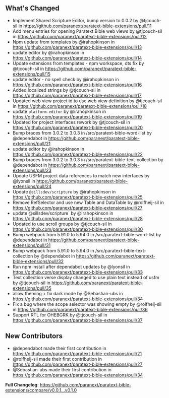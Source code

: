## What's Changed

- Implement Shared Scripture Editor, bump version to 0.0.2 by @tjcouch-sil in https://github.com/paranext/paratext-bible-extensions/pull/11
- Add menu entries for opening Paratext.Bible web views by @tjcouch-sil in https://github.com/paranext/paratext-bible-extensions/pull/12
- Npm update from templates by @irahopkinson in https://github.com/paranext/paratext-bible-extensions/pull/13
- update editor by @irahopkinson in https://github.com/paranext/paratext-bible-extensions/pull/14
- Update extensions from templates - npm workspace, dts fix by @tjcouch-sil in https://github.com/paranext/paratext-bible-extensions/pull/15
- update editor - no spell check by @irahopkinson in https://github.com/paranext/paratext-bible-extensions/pull/16
- Added localized strings by @tjcouch-sil in https://github.com/paranext/paratext-bible-extensions/pull/17
- Updated web view project id to use web view definition by @tjcouch-sil in https://github.com/paranext/paratext-bible-extensions/pull/18
- update `platform-editor` by @irahopkinson in https://github.com/paranext/paratext-bible-extensions/pull/19
- Updated for project interfaces rework by @tjcouch-sil in https://github.com/paranext/paratext-bible-extensions/pull/20
- Bump braces from 3.0.2 to 3.0.3 in /src/paratext-bible-word-list by @dependabot in https://github.com/paranext/paratext-bible-extensions/pull/21
- update editor by @irahopkinson in https://github.com/paranext/paratext-bible-extensions/pull/22
- Bump braces from 3.0.2 to 3.0.3 in /src/paratext-bible-text-collection by @dependabot in https://github.com/paranext/paratext-bible-extensions/pull/23
- Update USFM project data references to match new interfaces by @lyonsil in https://github.com/paranext/paratext-bible-extensions/pull/24
- Update `@sillsdev/scripture` by @irahopkinson in https://github.com/paranext/paratext-bible-extensions/pull/25
- Remove RefSelector and use new Table and DataTable by @rolfheij-sil in https://github.com/paranext/paratext-bible-extensions/pull/27
- update @sillsdev/scripture` by @irahopkinson in https://github.com/paranext/paratext-bible-extensions/pull/28
- Updated to use scroll groups by @tjcouch-sil in https://github.com/paranext/paratext-bible-extensions/pull/30
- Bump webpack from 5.91.0 to 5.94.0 in /src/paratext-bible-word-list by @dependabot in https://github.com/paranext/paratext-bible-extensions/pull/31
- Bump webpack from 5.91.0 to 5.94.0 in /src/paratext-bible-text-collection by @dependabot in https://github.com/paranext/paratext-bible-extensions/pull/32
- Run npm install after dependabot updates by @lyonsil in https://github.com/paranext/paratext-bible-extensions/pull/33
- Text collection verse display changed to use plain text instead of usfm by @tjcouch-sil in https://github.com/paranext/paratext-bible-extensions/pull/35
- allow theming + fix dark mode by @Sebastian-ubs in https://github.com/paranext/paratext-bible-extensions/pull/34
- Fix a bug where the scope selector was showing empty by @rolfheij-sil in https://github.com/paranext/paratext-bible-extensions/pull/36
- Support RTL for OHEBGRK by @tjcouch-sil in https://github.com/paranext/paratext-bible-extensions/pull/37

## New Contributors

- @dependabot made their first contribution in https://github.com/paranext/paratext-bible-extensions/pull/21
- @rolfheij-sil made their first contribution in https://github.com/paranext/paratext-bible-extensions/pull/27
- @Sebastian-ubs made their first contribution in https://github.com/paranext/paratext-bible-extensions/pull/34

**Full Changelog**: https://github.com/paranext/paratext-bible-extensions/compare/v0.0.1...v0.1.0
